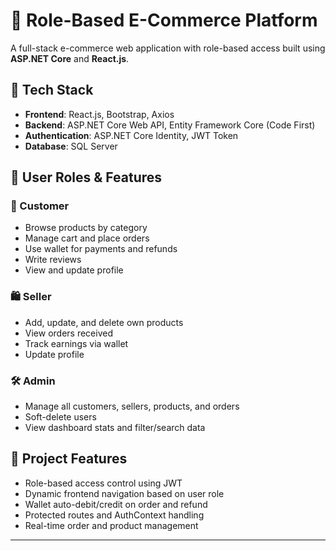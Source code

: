 # 🛒 Role-Based E-Commerce Platform

A full-stack e-commerce web application with role-based access built using **ASP.NET Core** and **React.js**.

## 🔧 Tech Stack

- **Frontend**: React.js, Bootstrap, Axios
- **Backend**: ASP.NET Core Web API, Entity Framework Core (Code First)
- **Authentication**: ASP.NET Core Identity, JWT Token
- **Database**: SQL Server

## 👤 User Roles & Features

### 🧑 Customer
- Browse products by category
- Manage cart and place orders
- Use wallet for payments and refunds
- Write reviews
- View and update profile

### 🛍️ Seller
- Add, update, and delete own products
- View orders received
- Track earnings via wallet
- Update profile

### 🛠️ Admin
- Manage all customers, sellers, products, and orders
- Soft-delete users
- View dashboard stats and filter/search data


## 🚀 Project Features

- Role-based access control using JWT
- Dynamic frontend navigation based on user role
- Wallet auto-debit/credit on order and refund
- Protected routes and AuthContext handling
- Real-time order and product management

-------------------------------------------------------------------------------


